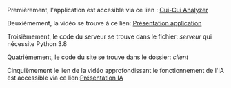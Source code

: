Premièrement, l'application est accesible via ce lien : [Cui-Cui Analyzer](cui-cui.ml)


Deuxièmement, la vidéo se trouve à ce lien: [Présentation application]()


Troisièmement, le code du serveur se trouve dans le fichier: *serveur* qui nécessite Python 3.8 


Quatrièmement, le code du site se trouve dans le dossier: *client*


Cinquièmement le lien de la vidéo approfondissant le fonctionnement de l'IA est accessible via ce lien:[Présentation IA]()
